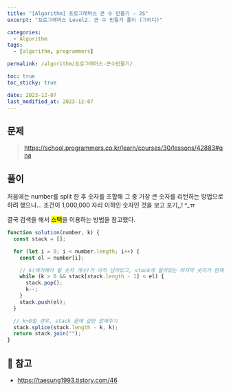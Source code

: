 ```yaml
---
title: "[Algorithm] 프로그래머스 큰 수 만들기 - JS"
excerpt: "프로그래머스 Level2. 큰 수 만들기 풀이 (그리디)"

categories:
  - Algorithm
tags:
  - [algorithm, programmers]

permalink: /algorithm/프로그래머스-큰수만들기/

toc: true
toc_sticky: true

date: 2023-12-07
last_modified_at: 2023-12-07
---
```


## 문제

> https://school.programmers.co.kr/learn/courses/30/lessons/42883#qna

## 풀이

처음에는 number를 split 한 후 숫자를 조합해 그 중 가장 큰 숫자를 리턴하는 방법으로 하려 했으나... 조건이 1,000,000 자리 이하인 숫자인 것을 보고 포기,,! ^\_ㅠ

결국 검색을 해서 <mark>스택</mark>을 이용하는 방법을 참고했다.

```js
function solution(number, k) {
  const stack = [];

  for (let i = 0; i < number.length; i++) {
    const el = number[i];

    // k(제거해야 될 숫자 개수)가 아직 남아있고, stack에 들어있는 마지막 숫자가 현재 값(el) 보다 작다면 제거하고 현재값을 stack에 push
    while (k > 0 && stack[stack.length - 1] < el) {
      stack.pop();
      k--;
    }
    stack.push(el);
  }

  // k>0일 경우, stack 끝에 값만 없애주기
  stack.splice(stack.length - k, k);
  return stack.join("");
}
```

## 🔗 참고

- https://taesung1993.tistory.com/46
